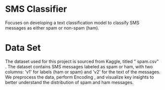 # SMS Classifier
Focuses on developing a text classification model to classify SMS messages as either spam or non-spam (ham). 
# Data Set
The dataset used for this project is sourced from Kaggle, titled " spam.csv" .
The dataset contains SMS messages labeled as spam or ham, with two columns: 'v1' for labels (ham or spam) and 'v2' for the text of the messages. We preprocess the data, perform Encoding , and visualize key insights to better understand the distribution of spam and ham messages.
